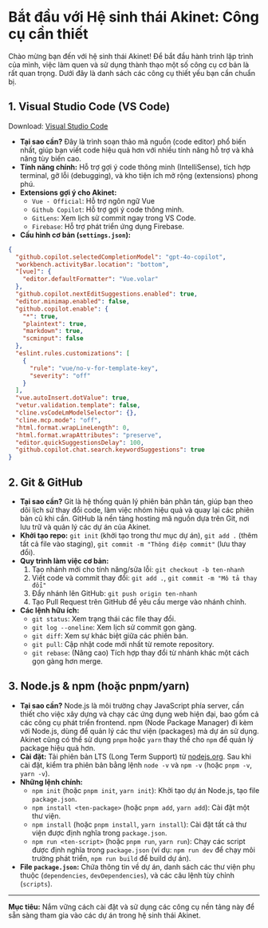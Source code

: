 # Bắt đầu với Hệ sinh thái Akinet: Công cụ cần thiết

Chào mừng bạn đến với hệ sinh thái Akinet! Để bắt đầu hành trình lập trình của mình, việc làm quen và sử dụng thành thạo một số công cụ cơ bản là rất quan trọng. Dưới đây là danh sách các công cụ thiết yếu bạn cần chuẩn bị.

## 1. Visual Studio Code (VS Code)

Download: [Visual Studio Code](https://code.visualstudio.com/)
- **Tại sao cần?** Đây là trình soạn thảo mã nguồn (code editor) phổ biến nhất, giúp bạn viết code hiệu quả hơn với nhiều tính năng hỗ trợ và khả năng tùy biến cao.
- **Tính năng chính:** Hỗ trợ gợi ý code thông minh (IntelliSense), tích hợp terminal, gỡ lỗi (debugging), và kho tiện ích mở rộng (extensions) phong phú.
- **Extensions gợi ý cho Akinet:**
    - `Vue - Official`: Hỗ trợ ngôn ngữ Vue
    - `Github Copilot`: Hỗ trợ gợi ý code thông minh.
    - `GitLens`: Xem lịch sử commit ngay trong VS Code.
    - `Firebase`: Hỗ trợ phát triển ứng dụng Firebase.
- **Cấu hình cơ bản (`settings.json`):**
```json
{
  "github.copilot.selectedCompletionModel": "gpt-4o-copilot",
  "workbench.activityBar.location": "bottom",
  "[vue]": {
    "editor.defaultFormatter": "Vue.volar"
  },
  "github.copilot.nextEditSuggestions.enabled": true,
  "editor.minimap.enabled": false,
  "github.copilot.enable": {
    "*": true,
    "plaintext": true,
    "markdown": true,
    "scminput": false
  },
  "eslint.rules.customizations": [
    {
      "rule": "vue/no-v-for-template-key",
      "severity": "off"
    }
  ],
  "vue.autoInsert.dotValue": true,
  "vetur.validation.template": false,
  "cline.vsCodeLmModelSelector": {},
  "cline.mcp.mode": "off",
  "html.format.wrapLineLength": 0,
  "html.format.wrapAttributes": "preserve",
  "editor.quickSuggestionsDelay": 100,
  "github.copilot.chat.search.keywordSuggestions": true
}
```

## 2. Git & GitHub
- **Tại sao cần?** Git là hệ thống quản lý phiên bản phân tán, giúp bạn theo dõi lịch sử thay đổi code, làm việc nhóm hiệu quả và quay lại các phiên bản cũ khi cần. GitHub là nền tảng hosting mã nguồn dựa trên Git, nơi lưu trữ và quản lý các dự án của Akinet.
- **Khởi tạo repo:** `git init` (khởi tạo trong thư mục dự án), `git add .` (thêm tất cả file vào staging), `git commit -m "Thông điệp commit"` (lưu thay đổi).
- **Quy trình làm việc cơ bản:**
    1. Tạo nhánh mới cho tính năng/sửa lỗi: `git checkout -b ten-nhanh`
    2. Viết code và commit thay đổi: `git add .`, `git commit -m "Mô tả thay đổi"`
    3. Đẩy nhánh lên GitHub: `git push origin ten-nhanh`
    4. Tạo Pull Request trên GitHub để yêu cầu merge vào nhánh chính.
- **Các lệnh hữu ích:**
    - `git status`: Xem trạng thái các file thay đổi.
    - `git log --oneline`: Xem lịch sử commit gọn gàng.
    - `git diff`: Xem sự khác biệt giữa các phiên bản.
    - `git pull`: Cập nhật code mới nhất từ remote repository.
    - `git rebase`: (Nâng cao) Tích hợp thay đổi từ nhánh khác một cách gọn gàng hơn merge.

## 3. Node.js & npm (hoặc pnpm/yarn)
- **Tại sao cần?** Node.js là môi trường chạy JavaScript phía server, cần thiết cho việc xây dựng và chạy các ứng dụng web hiện đại, bao gồm cả các công cụ phát triển frontend. npm (Node Package Manager) đi kèm với Node.js, dùng để quản lý các thư viện (packages) mà dự án sử dụng. Akinet cũng có thể sử dụng `pnpm` hoặc `yarn` thay thế cho `npm` để quản lý package hiệu quả hơn.
- **Cài đặt:** Tải phiên bản LTS (Long Term Support) từ [nodejs.org](https://nodejs.org/). Sau khi cài đặt, kiểm tra phiên bản bằng lệnh `node -v` và `npm -v` (hoặc `pnpm -v`, `yarn -v`).
- **Những lệnh chính:**
    - `npm init` (hoặc `pnpm init`, `yarn init`): Khởi tạo dự án Node.js, tạo file `package.json`.
    - `npm install <ten-package>` (hoặc `pnpm add`, `yarn add`): Cài đặt một thư viện.
    - `npm install` (hoặc `pnpm install`, `yarn install`): Cài đặt tất cả thư viện được định nghĩa trong `package.json`.
    - `npm run <ten-script>` (hoặc `pnpm run`, `yarn run`): Chạy các script được định nghĩa trong `package.json` (ví dụ: `npm run dev` để chạy môi trường phát triển, `npm run build` để build dự án).
- **File `package.json`:** Chứa thông tin về dự án, danh sách các thư viện phụ thuộc (`dependencies`, `devDependencies`), và các câu lệnh tùy chỉnh (`scripts`).

---
**Mục tiêu:** Nắm vững cách cài đặt và sử dụng các công cụ nền tảng này để sẵn sàng tham gia vào các dự án trong hệ sinh thái Akinet.
